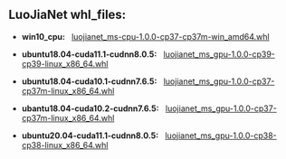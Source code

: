 ## LuoJiaNet whl_files:

- **win10_cpu:**
  [luojianet_ms-cpu-1.0.0-cp37-cp37m-win_amd64.whl](https://whu.obs.cn-central-221.ovaijisuan.com/whl_files/win10_cpu/luojianet_ms-cpu-1.0.0-cp37-cp37m-win_amd64.whl)

- **ubuntu18.04-cuda11.1-cudnn8.0.5:**
  [luojianet_ms_gpu-1.0.0-cp39-cp39-linux_x86_64.whl](https://whu.obs.cn-central-221.ovaijisuan.com/whl_files/ubuntu18.04-cuda11.1-cudnn8.0.5/luojianet_ms_gpu-1.0.0-cp39-cp39-linux_x86_64.whl)

- **ubuntu18.04-cuda10.1-cudnn7.6.5:**
  [luojianet_ms_gpu-1.0.0-cp37-cp37m-linux_x86_64.whl](https://whu.obs.cn-central-221.ovaijisuan.com/whl_files/ubuntu18.04-cuda10.1-cudnn7.6.5/luojianet_ms_gpu-1.0.0-cp37-cp37m-linux_x86_64.whl)

- **ubantu18.04-cuda10.2-cudnn7.6.5:**
  [luojianet_ms_gpu-1.0.0-cp37-cp37m-linux_x86_64.whl](https://whu.obs.cn-central-221.ovaijisuan.com/whl_files/ubantu18.04-cuda10.2-cudnn7.6.5/luojianet_ms_gpu-1.0.0-cp37-cp37m-linux_x86_64.whl)

- **ubuntu20.04-cuda11.1-cudnn8.0.5:**
  [luojianet_ms_gpu-1.0.0-cp38-cp38-linux_x86_64.whl](https://whu.obs.cn-central-221.ovaijisuan.com/whl_files/ubuntu20.04-cuda11.1-cudnn8.0.5/luojianet_ms_gpu-1.0.0-cp38-cp38-linux_x86_64.whl)